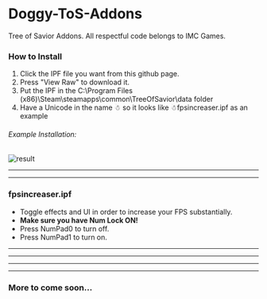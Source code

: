 # Doggy-ToS-Addons

Tree of Savior Addons. All respectful code belongs to IMC Games.

### How to Install
1. Click the IPF file you want from this github page.
2. Press "View Raw" to download it.
2. Put the IPF in the C:\Program Files (x86)\Steam\steamapps\common\TreeOfSavior\data  folder
3. Have a Unicode in the name ☃  so it looks like ☃fpsincreaser.ipf  as an example

###### Example Installation:

![result](http://puu.sh/p0AhE/3d4db1ab35.png "Finished Result")

---
---

### fpsincreaser.ipf
* Toggle effects and UI in order to increase your FPS substantially.
* **Make sure you have Num Lock ON!**
* Press NumPad0 to turn off.
* Press NumPad1 to turn on.

---
---
---
---

### More to come soon...

